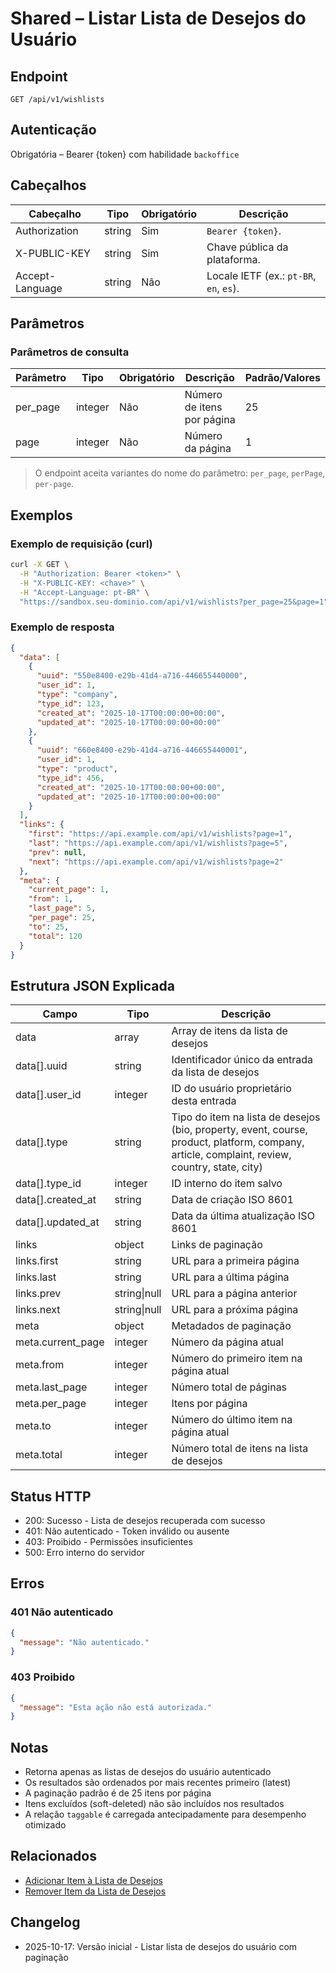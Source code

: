 # Shared – Listar Lista de Desejos do Usuário

## Endpoint

```
GET /api/v1/wishlists
```

## Autenticação

Obrigatória – Bearer {token} com habilidade `backoffice`

## Cabeçalhos

| Cabeçalho        | Tipo   | Obrigatório | Descrição |
| ---------------- | ------ | ----------- | --------- |
| Authorization    | string | Sim         | `Bearer {token}`. |
| X-PUBLIC-KEY     | string | Sim         | Chave pública da plataforma. |
| Accept-Language  | string | Não         | Locale IETF (ex.: `pt-BR`, `en`, `es`). |

## Parâmetros

### Parâmetros de consulta

| Parâmetro | Tipo    | Obrigatório | Descrição | Padrão/Valores |
| --------- | ------- | ----------- | --------- | -------------- |
| per_page  | integer | Não         | Número de itens por página | 25 |
| page      | integer | Não         | Número da página | 1 |

> O endpoint aceita variantes do nome do parâmetro: `per_page`, `perPage`, `per-page`.

## Exemplos

### Exemplo de requisição (curl)

```bash
curl -X GET \
  -H "Authorization: Bearer <token>" \
  -H "X-PUBLIC-KEY: <chave>" \
  -H "Accept-Language: pt-BR" \
  "https://sandbox.seu-dominio.com/api/v1/wishlists?per_page=25&page=1"
```

### Exemplo de resposta

```json
{
  "data": [
    {
      "uuid": "550e8400-e29b-41d4-a716-446655440000",
      "user_id": 1,
      "type": "company",
      "type_id": 123,
      "created_at": "2025-10-17T00:00:00+00:00",
      "updated_at": "2025-10-17T00:00:00+00:00"
    },
    {
      "uuid": "660e8400-e29b-41d4-a716-446655440001",
      "user_id": 1,
      "type": "product",
      "type_id": 456,
      "created_at": "2025-10-17T00:00:00+00:00",
      "updated_at": "2025-10-17T00:00:00+00:00"
    }
  ],
  "links": {
    "first": "https://api.example.com/api/v1/wishlists?page=1",
    "last": "https://api.example.com/api/v1/wishlists?page=5",
    "prev": null,
    "next": "https://api.example.com/api/v1/wishlists?page=2"
  },
  "meta": {
    "current_page": 1,
    "from": 1,
    "last_page": 5,
    "per_page": 25,
    "to": 25,
    "total": 120
  }
}
```

## Estrutura JSON Explicada

| Campo | Tipo | Descrição |
| ----- | ---- | --------- |
| data | array | Array de itens da lista de desejos |
| data[].uuid | string | Identificador único da entrada da lista de desejos |
| data[].user_id | integer | ID do usuário proprietário desta entrada |
| data[].type | string | Tipo do item na lista de desejos (bio, property, event, course, product, platform, company, article, complaint, review, country, state, city) |
| data[].type_id | integer | ID interno do item salvo |
| data[].created_at | string | Data de criação ISO 8601 |
| data[].updated_at | string | Data da última atualização ISO 8601 |
| links | object | Links de paginação |
| links.first | string | URL para a primeira página |
| links.last | string | URL para a última página |
| links.prev | string\|null | URL para a página anterior |
| links.next | string\|null | URL para a próxima página |
| meta | object | Metadados de paginação |
| meta.current_page | integer | Número da página atual |
| meta.from | integer | Número do primeiro item na página atual |
| meta.last_page | integer | Número total de páginas |
| meta.per_page | integer | Itens por página |
| meta.to | integer | Número do último item na página atual |
| meta.total | integer | Número total de itens na lista de desejos |

## Status HTTP

- 200: Sucesso - Lista de desejos recuperada com sucesso
- 401: Não autenticado - Token inválido ou ausente
- 403: Proibido - Permissões insuficientes
- 500: Erro interno do servidor

## Erros

### 401 Não autenticado
```json
{
  "message": "Não autenticado."
}
```

### 403 Proibido
```json
{
  "message": "Esta ação não está autorizada."
}
```

## Notas

- Retorna apenas as listas de desejos do usuário autenticado
- Os resultados são ordenados por mais recentes primeiro (latest)
- A paginação padrão é de 25 itens por página
- Itens excluídos (soft-deleted) não são incluídos nos resultados
- A relação `taggable` é carregada antecipadamente para desempenho otimizado

## Relacionados

- [Adicionar Item à Lista de Desejos](./WishlistStore.md)
- [Remover Item da Lista de Desejos](./WishlistDestroy.md)

## Changelog

- 2025-10-17: Versão inicial - Listar lista de desejos do usuário com paginação
